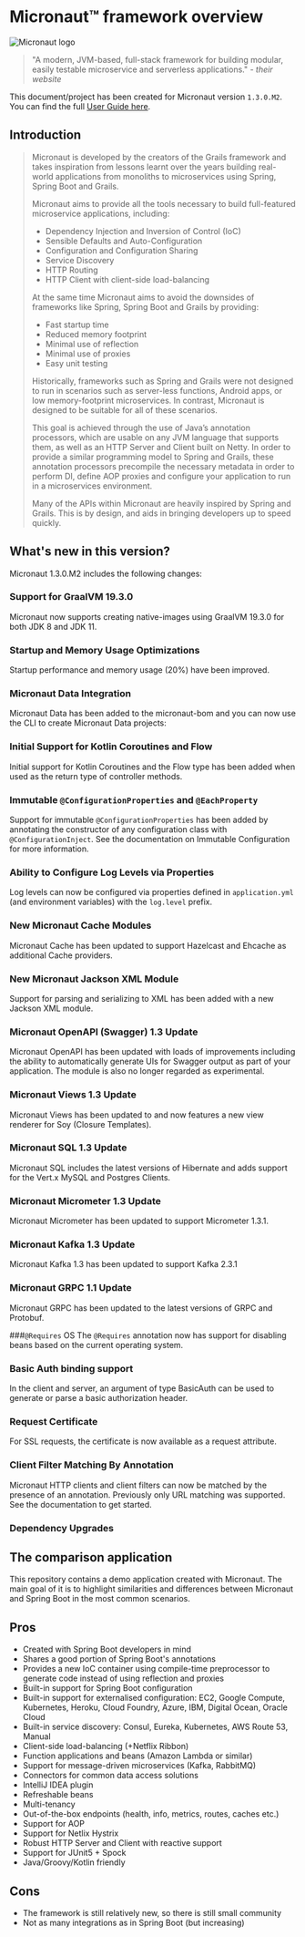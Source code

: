 # Micronaut™ framework overview

![Micronaut logo](https://micronaut.io/images/micronautlogo.svg "Micronaut")

>"A modern, JVM-based, full-stack framework for building modular, easily testable microservice and serverless applications." _- their website_

This document/project has been created for Micronaut version `1.3.0.M2`. You can find the full [User Guide here](https://docs.micronaut.io/1.3.0.M2/guide/index.html).

## Introduction

>Micronaut is developed by the creators of the Grails framework and takes inspiration from lessons learnt over the years building real-world applications from monoliths to microservices using Spring, Spring Boot and Grails.
>
>Micronaut aims to provide all the tools necessary to build full-featured microservice applications, including:
> - Dependency Injection and Inversion of Control (IoC)
> - Sensible Defaults and Auto-Configuration
> - Configuration and Configuration Sharing
> - Service Discovery
> - HTTP Routing
> - HTTP Client with client-side load-balancing
>
> At the same time Micronaut aims to avoid the downsides of frameworks like Spring, Spring Boot and Grails by providing:
> - Fast startup time
> - Reduced memory footprint
> - Minimal use of reflection
> - Minimal use of proxies
> - Easy unit testing
>
>Historically, frameworks such as Spring and Grails were not designed to run in scenarios such as server-less functions, Android apps, or low memory-footprint microservices. In contrast, Micronaut is designed to be suitable for all of these scenarios.
>
>This goal is achieved through the use of Java’s annotation processors, which are usable on any JVM language that supports them, as well as an HTTP Server and Client built on Netty. In order to provide a similar programming model to Spring and Grails, these annotation processors precompile the necessary metadata in order to perform DI, define AOP proxies and configure your application to run in a microservices environment.
>
>Many of the APIs within Micronaut are heavily inspired by Spring and Grails. This is by design, and aids in bringing developers up to speed quickly.

## What's new in this version?
Micronaut 1.3.0.M2 includes the following changes:

### Support for GraalVM 19.3.0
Micronaut now supports creating native-images using GraalVM 19.3.0 for both JDK 8 and JDK 11.

### Startup and Memory Usage Optimizations
Startup performance and memory usage (20%) have been improved.

### Micronaut Data Integration
Micronaut Data has been added to the micronaut-bom and you can now use the CLI to create Micronaut Data projects:

### Initial Support for Kotlin Coroutines and Flow
Initial support for Kotlin Coroutines and the Flow type has been added when used as the return type of controller methods.

### Immutable `@ConfigurationProperties` and `@EachProperty`
Support for immutable `@ConfigurationProperties` has been added by annotating the constructor of any configuration class with `@ConfigurationInject`. See the documentation on Immutable Configuration for more information.

### Ability to Configure Log Levels via Properties
Log levels can now be configured via properties defined in `application.yml` (and environment variables) with the `log.level` prefix.

### New Micronaut Cache Modules
Micronaut Cache has been updated to support Hazelcast and Ehcache as additional Cache providers.

### New Micronaut Jackson XML Module
Support for parsing and serializing to XML has been added with a new Jackson XML module.

### Micronaut OpenAPI (Swagger) 1.3 Update
Micronaut OpenAPI has been updated with loads of improvements including the ability to automatically generate UIs for Swagger output as part of your application.
The module is also no longer regarded as experimental.

### Micronaut Views 1.3 Update
Micronaut Views has been updated to and now features a new view renderer for Soy (Closure Templates).

### Micronaut SQL 1.3 Update
Micronaut SQL includes the latest versions of Hibernate and adds support for the Vert.x MySQL and Postgres Clients.

### Micronaut Micrometer 1.3 Update
Micronaut Micrometer has been updated to support Micrometer 1.3.1.

### Micronaut Kafka 1.3 Update
Micronaut Kafka 1.3 has been updated to support Kafka 2.3.1

### Micronaut GRPC 1.1 Update
Micronaut GRPC has been updated to the latest versions of GRPC and Protobuf.

###`@Requires` OS
The `@Requires` annotation now has support for disabling beans based on the current operating system.

### Basic Auth binding support
In the client and server, an argument of type BasicAuth can be used to generate or parse a basic authorization header.

### Request Certificate
For SSL requests, the certificate is now available as a request attribute.

### Client Filter Matching By Annotation
Micronaut HTTP clients and client filters can now be matched by the presence of an annotation. Previously only URL matching was supported. See the documentation to get started.

### Dependency Upgrades

## The comparison application
This repository contains a demo application created with Micronaut. The main goal of it is to highlight similarities and differences between Micronaut and Spring Boot in the most common scenarios.

## Pros

- Created with Spring Boot developers in mind
- Shares a good portion of Spring Boot's annotations
- Provides a new IoC container using compile-time preprocessor to generate code instead of using reflection and proxies
- Built-in support for Spring Boot configuration
- Built-in support for externalised configuration: EC2, Google Compute, Kubernetes, Heroku, Cloud Foundry, Azure, IBM, Digital Ocean, Oracle Cloud
- Built-in service discovery: Consul, Eureka, Kubernetes, AWS Route 53, Manual
- Client-side load-balancing (+Netflix Ribbon)
- Function applications and beans (Amazon Lambda or similar)
- Support for message-driven microservices (Kafka, RabbitMQ)
- Connectors for common data access solutions
- IntelliJ IDEA plugin
- Refreshable beans
- Multi-tenancy
- Out-of-the-box endpoints (health, info, metrics, routes, caches etc.)
- Support for AOP
- Support for Netlix Hystrix
- Robust HTTP Server and Client with reactive support
- Support for JUnit5 + Spock
- Java/Groovy/Kotlin friendly

## Cons

- The framework is still relatively new, so there is still small community
- Not as many integrations as in Spring Boot (but increasing)
